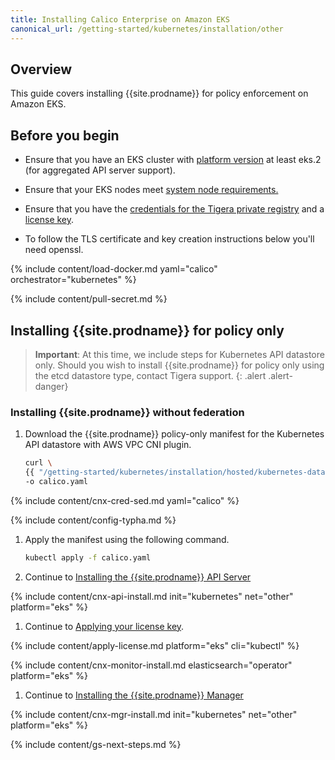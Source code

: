 ```yaml
---
title: Installing Calico Enterprise on Amazon EKS
canonical_url: /getting-started/kubernetes/installation/other
---
```


## Overview

This guide covers installing {{site.prodname}} for policy enforcement on Amazon EKS.

## Before you begin

- Ensure that you have an EKS cluster with [platform version](https://docs.aws.amazon.com/eks/latest/userguide/platform-versions.html)
  at least eks.2 (for aggregated API server support).

- Ensure that your EKS nodes meet [system node requirements.]({{site.baseurl}}/getting-started/kubernetes/requirements)

- Ensure that you have the [credentials for the Tigera private registry]({{site.baseurl}}/getting-started/#obtain-the-private-registry-credentials)
  and a [license key]({{site.baseurl}}/getting-started/#obtain-a-license-key).

- To follow the TLS certificate and key creation instructions below you'll need openssl.

{% include content/load-docker.md yaml="calico" orchestrator="kubernetes" %}

{% include content/pull-secret.md %}

## <a name="install-cnx"></a>Installing {{site.prodname}} for policy only

> **Important**: At this time, we include steps for Kubernetes API datastore only. Should you wish
> to install {{site.prodname}} for policy only using the etcd datastore type, contact Tigera support.
{: .alert .alert-danger}

### <a name="install-ee-typha-nofed"></a>Installing {{site.prodname}} without federation

1. Download the {{site.prodname}} policy-only manifest for the Kubernetes API datastore with AWS VPC CNI plugin.

   ```bash
   curl \
   {{ "/getting-started/kubernetes/installation/hosted/kubernetes-datastore/policy-only-ecs/1.7/calico-typha.yaml" | absolute_url }} \
   -o calico.yaml
   ```

{% include content/cnx-cred-sed.md yaml="calico" %}

{% include content/config-typha.md %}

1. Apply the manifest using the following command.

   ```bash
   kubectl apply -f calico.yaml
   ```

1. Continue to [Installing the {{site.prodname}} API Server](#installing-the-{{site.prodnamedash}}-api-server)

{% include content/cnx-api-install.md init="kubernetes" net="other" platform="eks" %}

1. Continue to [Applying your license key](#applying-your-license-key).

{% include content/apply-license.md platform="eks" cli="kubectl" %}

{% include content/cnx-monitor-install.md elasticsearch="operator" platform="eks" %}

1. Continue to [Installing the {{site.prodname}} Manager](#installing-the-{{site.prodnamedash}}-manager)

{% include content/cnx-mgr-install.md init="kubernetes" net="other" platform="eks" %}

{% include content/gs-next-steps.md %}
